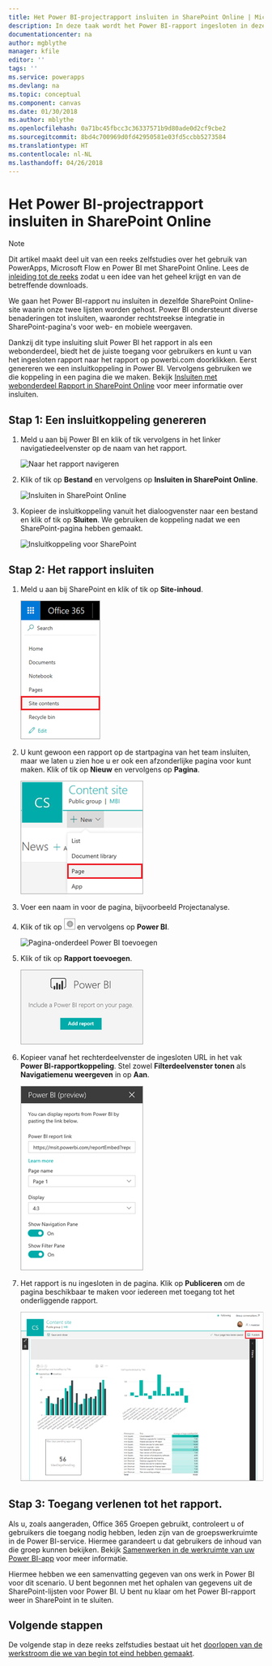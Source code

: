 ```yaml
---
title: Het Power BI-projectrapport insluiten in SharePoint Online | Microsoft Docs
description: In deze taak wordt het Power BI-rapport ingesloten in dezelfde SharePoint Online-site waarin onze twee lijsten worden gehost.
documentationcenter: na
author: mgblythe
manager: kfile
editor: ''
tags: ''
ms.service: powerapps
ms.devlang: na
ms.topic: conceptual
ms.component: canvas
ms.date: 01/30/2018
ms.author: mblythe
ms.openlocfilehash: 0a71bc45fbcc3c36337571b9d80ade0d2cf9cbe2
ms.sourcegitcommit: 8bd4c700969d0fd42950581e03fd5ccbb5273584
ms.translationtype: HT
ms.contentlocale: nl-NL
ms.lasthandoff: 04/26/2018
---
```

# <a name="embed-the-power-bi-project-report-in-sharepoint-online"></a>Het Power BI-projectrapport insluiten in SharePoint Online
> [!NOTE]
> Dit artikel maakt deel uit van een reeks zelfstudies over het gebruik van PowerApps, Microsoft Flow en Power BI met SharePoint Online. Lees de [inleiding tot de reeks](sharepoint-scenario-intro.md) zodat u een idee van het geheel krijgt en van de betreffende downloads.

We gaan het Power BI-rapport nu insluiten in dezelfde SharePoint Online-site waarin onze twee lijsten worden gehost. Power BI ondersteunt diverse benaderingen tot insluiten, waaronder rechtstreekse integratie in SharePoint-pagina's voor web- en mobiele weergaven.

Dankzij dit type insluiting sluit Power BI het rapport in als een webonderdeel, biedt het de juiste toegang voor gebruikers en kunt u van het ingesloten rapport naar het rapport op powerbi.com doorklikken. Eerst genereren we een insluitkoppeling in Power BI. Vervolgens gebruiken we die koppeling in een pagina die we maken. Bekijk [Insluiten met webonderdeel Rapport in SharePoint Online](https://docs.microsoft.com/power-bi/service-embed-report-spo) voor meer informatie over insluiten.

## <a name="step-1-generate-an-embed-link"></a>Stap 1: Een insluitkoppeling genereren
1. Meld u aan bij Power BI en klik of tik vervolgens in het linker navigatiedeelvenster op de naam van het rapport.
   
    ![Naar het rapport navigeren](./media/sharepoint-scenario-embed-report/08-01-01-reports.png)
2. Klik of tik op **Bestand** en vervolgens op **Insluiten in SharePoint Online**.
   
    ![Insluiten in SharePoint Online](./media/sharepoint-scenario-embed-report/08-01-02-embed-spo.png)
3. Kopieer de insluitkoppeling vanuit het dialoogvenster naar een bestand en klik of tik op **Sluiten**. We gebruiken de koppeling nadat we een SharePoint-pagina hebben gemaakt.
   
    ![Insluitkoppeling voor SharePoint](./media/sharepoint-scenario-embed-report/08-01-03-embed-url.png)

## <a name="step-2-embed-the-report"></a>Stap 2: Het rapport insluiten
1. Meld u aan bij SharePoint en klik of tik op **Site-inhoud**.
   
    ![SharePoint-site-inhoud](./media/sharepoint-scenario-embed-report/08-01-04-site-contents.png)
2. U kunt gewoon een rapport op de startpagina van het team insluiten, maar we laten u zien hoe u er ook een afzonderlijke pagina voor kunt maken. Klik of tik op **Nieuw** en vervolgens op **Pagina**.
   
    ![Nieuwe SharePoint-pagina](./media/sharepoint-scenario-embed-report/08-01-05-new-page.png)
3. Voer een naam in voor de pagina, bijvoorbeeld Projectanalyse.
4. Klik of tik op ![Pluspictogram](./media/sharepoint-scenario-embed-report/icon-plus.png) en vervolgens op **Power BI**.
   
    ![Pagina-onderdeel Power BI toevoegen](./media/sharepoint-scenario-embed-report/08-01-06-add-page-part.png)
5. Klik of tik op **Rapport toevoegen**.
   
    ![Rapport toevoegen](./media/sharepoint-scenario-embed-report/08-01-07-add-report.png)
6. Kopieer vanaf het rechterdeelvenster de ingesloten URL in het vak **Power BI-rapportkoppeling**. Stel zowel **Filterdeelvenster tonen** als **Navigatiemenu weergeven** in op **Aan**.
   
    ![Rapportinstellingen](./media/sharepoint-scenario-embed-report/08-01-08-report-settings.png)
7. Het rapport is nu ingesloten in de pagina. Klik op **Publiceren** om de pagina beschikbaar te maken voor iedereen met toegang tot het onderliggende rapport.
   
    ![Insluiten rapport voltooid](./media/sharepoint-scenario-embed-report/08-01-09-report-complete.png)

## <a name="step-3-grant-access-to-the-report"></a>Stap 3: Toegang verlenen tot het rapport.
Als u, zoals aangeraden, Office 365 Groepen gebruikt, controleert u of gebruikers die toegang nodig hebben, leden zijn van de groepswerkruimte in de Power BI-service. Hiermee garandeert u dat gebruikers de inhoud van die groep kunnen bekijken. Bekijk [Samenwerken in de werkruimte van uw Power BI-app](https://docs.microsoft.com/power-bi/service-collaborate-power-bi-workspace) voor meer informatie.

Hiermee hebben we een samenvatting gegeven van ons werk in Power BI voor dit scenario. U bent begonnen met het ophalen van gegevens uit de SharePoint-lijsten voor Power BI. U bent nu klaar om het Power BI-rapport weer in SharePoint in te sluiten.

## <a name="next-steps"></a>Volgende stappen
De volgende stap in deze reeks zelfstudies bestaat uit het [doorlopen van de werkstroom die we van begin tot eind hebben gemaakt](sharepoint-scenario-summary.md).

